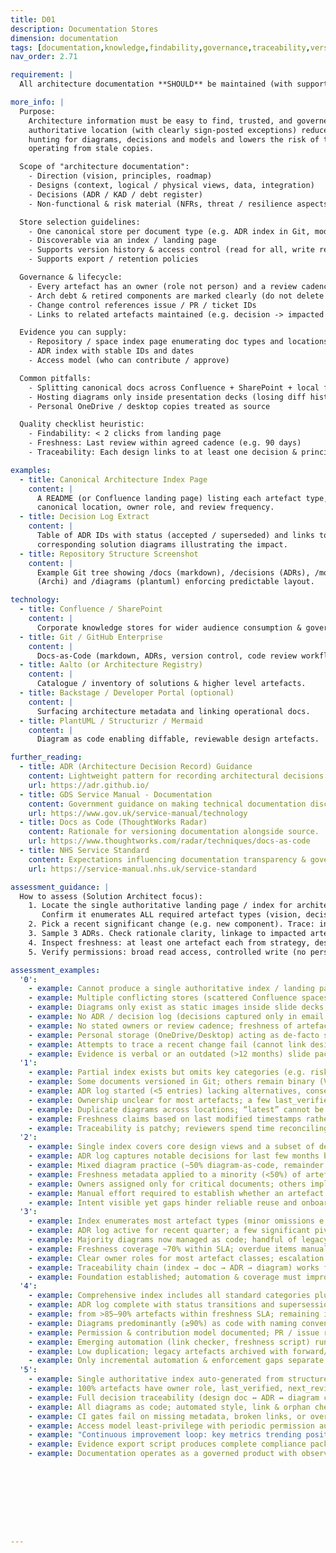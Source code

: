 ```yaml
---
title: D01
description: Documentation Stores
dimension: documentation
tags: [documentation,knowledge,findability,governance,traceability,version-control,decision-log,diagram-as-code,ownership,review-cadence,metadata]
nav_order: 2.71

requirement: |
  All architecture documentation **SHOULD** be maintained (with supporting processes and change control) within the appropriate NHS England knowledge store(s) e.g. Aalto, SharePoint, Confluence.

more_info: |
  Purpose:
    Architecture information must be easy to find, trusted, and governed. A single
    authoritative location (with clearly sign‑posted exceptions) reduces time lost
    hunting for diagrams, decisions and models and lowers the risk of teams
    operating from stale copies.

  Scope of "architecture documentation":
    - Direction (vision, principles, roadmap)
    - Designs (context, logical / physical views, data, integration)
    - Decisions (ADR / KAD / debt register)
    - Non‑functional & risk material (NFRs, threat / resilience aspects)

  Store selection guidelines:
    - One canonical store per document type (e.g. ADR index in Git, models in Archi repo)
    - Discoverable via an index / landing page
    - Supports version history & access control (read for all, write restricted)
    - Supports export / retention policies

  Governance & lifecycle:
    - Every artefact has an owner (role not person) and a review cadence
    - Arch debt & retired components are marked clearly (do not delete context)
    - Change control references issue / PR / ticket IDs
    - Links to related artefacts maintained (e.g. decision -> impacted diagram)

  Evidence you can supply:
    - Repository / space index page enumerating doc types and locations
    - ADR index with stable IDs and dates
    - Access model (who can contribute / approve)

  Common pitfalls:
    - Splitting canonical docs across Confluence + SharePoint + local folders
    - Hosting diagrams only inside presentation decks (losing diff history)
    - Personal OneDrive / desktop copies treated as source

  Quality checklist heuristic:
    - Findability: < 2 clicks from landing page
    - Freshness: Last review within agreed cadence (e.g. 90 days)
    - Traceability: Each design links to at least one decision & principle

examples:
  - title: Canonical Architecture Index Page
    content: |
      A README (or Confluence landing page) listing each artefact type, the
      canonical location, owner role, and review frequency.
  - title: Decision Log Extract
    content: |
      Table of ADR IDs with status (accepted / superseded) and links to the
      corresponding solution diagrams illustrating the impact.
  - title: Repository Structure Screenshot
    content: |
      Example Git tree showing /docs (markdown), /decisions (ADRs), /models
      (Archi) and /diagrams (plantuml) enforcing predictable layout.

technology:
  - title: Confluence / SharePoint
    content: |
      Corporate knowledge stores for wider audience consumption & governance packs.
  - title: Git / GitHub Enterprise
    content: |
      Docs‑as‑Code (markdown, ADRs, version control, code review workflow).
  - title: Aalto (or Architecture Registry)
    content: |
      Catalogue / inventory of solutions & higher level artefacts.
  - title: Backstage / Developer Portal (optional)
    content: |
      Surfacing architecture metadata and linking operational docs.
  - title: PlantUML / Structurizr / Mermaid
    content: |
      Diagram as code enabling diffable, reviewable design artefacts.

further_reading:
  - title: ADR (Architecture Decision Record) Guidance
    content: Lightweight pattern for recording architectural decisions.
    url: https://adr.github.io/
  - title: GDS Service Manual - Documentation
    content: Government guidance on making technical documentation discoverable.
    url: https://www.gov.uk/service-manual/technology
  - title: Docs as Code (ThoughtWorks Radar)
    content: Rationale for versioning documentation alongside source.
    url: https://www.thoughtworks.com/radar/techniques/docs-as-code
  - title: NHS Service Standard
    content: Expectations influencing documentation transparency & governance.
    url: https://service-manual.nhs.uk/service-standard

assessment_guidance: |
  How to assess (Solution Architect focus):
    1. Locate the single authoritative landing page / index for architecture docs.
       Confirm it enumerates ALL required artefact types (vision, decisions, models etc.) or states why absent.
    2. Pick a recent significant change (e.g. new component). Trace: index → design doc → ADR → relevant diagram commit. If any hop fails, note gap.
    3. Sample 3 ADRs. Check rationale clarity, linkage to impacted artefacts and status accuracy.
    4. Inspect freshness: at least one artefact each from strategy, design, decision & risk should show a last_verified date within agreed cadence.
    5. Verify permissions: broad read access, controlled write (no personal silos). Spot-check for shadow copies (old Confluence space / slide deck).

assessment_examples:
  '0':
    - example: Cannot produce a single authoritative index / landing page.
    - example: Multiple conflicting stores (scattered Confluence spaces, ad‑hoc SharePoint folders, local PPT decks).
    - example: Diagrams only exist as static images inside slide decks; no diagram source files (PlantUML / Structurizr) available.
    - example: No ADR / decision log (decisions captured only in email or meeting minutes).
    - example: No stated owners or review cadence; freshness of artefacts unknowable.
    - example: Personal storage (OneDrive/Desktop) acting as de‑facto source of truth.
    - example: Attempts to trace a recent change fail (cannot link design → decision → diagram).
    - example: Evidence is verbal or an outdated (>12 months) slide pack with obsolete component names.
  '1':
    - example: Partial index exists but omits key categories (e.g. risk register, NFR set, roadmap, data models).
    - example: Some documents versioned in Git; others remain binary (Visio / PPT) with no meaningful history.
    - example: ADR log started (<5 entries) lacking alternatives, consequences, or status field (accepted / superseded).
    - example: Ownership unclear for most artefacts; a few last_verified fields appear sporadically.
    - example: Duplicate diagrams across locations; “latest” cannot be determined confidently.
    - example: Freshness claims based on last modified timestamps rather than explicit verification.
    - example: Traceability is patchy; reviewers spend time reconciling duplicates.
  '2':
    - example: Single index covers core design views and a subset of decisions; strategy / risk / NFR artefacts still missing or linked to outdated spaces.
    - example: ADR log captures notable decisions for last few months but supersession chains and rationale depth inconsistent.
    - example: Mixed diagram practice (~50% diagram‑as‑code, remainder static images without lineage).
    - example: Freshness metadata applied to a minority (<50%) of artefacts; several clearly beyond cadence threshold.
    - example: Owners assigned only for critical documents; others implicitly owned.
    - example: Manual effort required to establish whether an artefact is current.
    - example: Intent visible yet gaps hinder reliable reuse and onboarding.
  '3':
    - example: Index enumerates most artefact types (minor omissions e.g. resilience view or debt register linkage) with working hyperlinks.
    - example: ADR log active for recent quarter; a few significant pivots not yet documented (tracked in backlog).
    - example: Majority diagrams now managed as code; handful of legacy binaries awaiting migration plan.
    - example: Freshness coverage ~70% within SLA; overdue items manually flagged (spreadsheet or ad‑hoc script; not CI‑enforced).
    - example: Clear owner roles for most artefact classes; escalation handling informal.
    - example: Traceability chain (index → doc → ADR → diagram) works for common flows; occasional dead links occur.
    - example: Foundation established; automation & coverage must improve for higher scores.
  '4':
    - example: Comprehensive index includes all standard categories plus intentionally absent notes (with rationale) to prevent ambiguity.
    - example: ADR log complete with status transitions and supersession chains; pending ADR backlog short & tracked.
    - example: from >85–90% artefacts within freshness SLA; remaining items have explicit remediation tickets or scheduled reviews.
    - example: Diagrams predominantly (≥90%) as code with naming conventions & lint / review checks applied.
    - example: Permission & contribution model documented; PR / issue references provide change audit trail.
    - example: Emerging automation (link checker, freshness script) runs on schedule; warnings surfaced in dashboard (not yet gating merges).
    - example: Low duplication; legacy artefacts archived with forward/back links.
    - example: Only incremental automation & enforcement gaps separate from score 5.
  '5':
    - example: Single authoritative index auto‑generated from structured metadata (no manual drift) covering all artefact classes and cross‑links.
    - example: 100% artefacts have owner role, last_verified, next_review_due; real‑time dashboard shows findability, freshness & decision coverage metrics.
    - example: Full decision traceability (design doc ↔ ADR ↔ diagram commit ↔ principle/objective) validated by CI.
    - example: All diagrams as code; automated style, link & orphan checks; zero duplicate/orphaned artefacts in latest run.
    - example: CI gates fail on missing metadata, broken links, or overdue freshness; issues auto‑raised tagging the responsible owner role.
    - example: Access model least‑privilege with periodic permission audit evidence linked from index.
    - example: "Continuous improvement loop: key metrics trending positively quarter‑on‑quarter; improvement actions tracked to closure."
    - example: Evidence export script produces complete compliance pack (index, metrics, traceability samples) in minutes.
    - example: Documentation operates as a governed product with observable quality signals.









---
```

